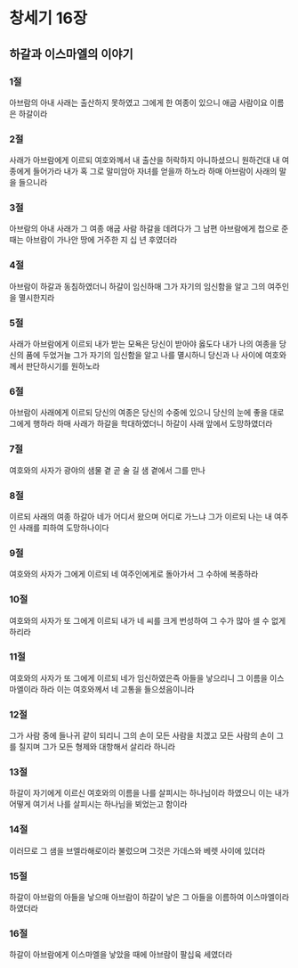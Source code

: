 # 창세기 16장

## 하갈과 이스마엘의 이야기

### 1절
아브람의 아내 사래는 출산하지 못하였고 그에게 한 여종이 있으니 애굽 사람이요 이름은 하갈이라

### 2절
사래가 아브람에게 이르되 여호와께서 내 출산을 허락하지 아니하셨으니 원하건대 내 여종에게 들어가라 내가 혹 그로 말미암아 자녀를 얻을까 하노라 하매 아브람이 사래의 말을 들으니라

### 3절
아브람의 아내 사래가 그 여종 애굽 사람 하갈을 데려다가 그 남편 아브람에게 첩으로 준 때는 아브람이 가나안 땅에 거주한 지 십 년 후였더라

### 4절
아브람이 하갈과 동침하였더니 하갈이 임신하매 그가 자기의 임신함을 알고 그의 여주인을 멸시한지라

### 5절
사래가 아브람에게 이르되 내가 받는 모욕은 당신이 받아야 옳도다 내가 나의 여종을 당신의 품에 두었거늘 그가 자기의 임신함을 알고 나를 멸시하니 당신과 나 사이에 여호와께서 판단하시기를 원하노라

### 6절
아브람이 사래에게 이르되 당신의 여종은 당신의 수중에 있으니 당신의 눈에 좋을 대로 그에게 행하라 하매 사래가 하갈을 학대하였더니 하갈이 사래 앞에서 도망하였더라

### 7절
여호와의 사자가 광야의 샘물 곁 곧 술 길 샘 곁에서 그를 만나

### 8절
이르되 사래의 여종 하갈아 네가 어디서 왔으며 어디로 가느냐 그가 이르되 나는 내 여주인 사래를 피하여 도망하나이다

### 9절
여호와의 사자가 그에게 이르되 네 여주인에게로 돌아가서 그 수하에 복종하라

### 10절
여호와의 사자가 또 그에게 이르되 내가 네 씨를 크게 번성하여 그 수가 많아 셀 수 없게 하리라

### 11절
여호와의 사자가 또 그에게 이르되 네가 임신하였은즉 아들을 낳으리니 그 이름을 이스마엘이라 하라 이는 여호와께서 네 고통을 들으셨음이니라

### 12절
그가 사람 중에 들나귀 같이 되리니 그의 손이 모든 사람을 치겠고 모든 사람의 손이 그를 칠지며 그가 모든 형제와 대항해서 살리라 하니라

### 13절
하갈이 자기에게 이르신 여호와의 이름을 나를 살피시는 하나님이라 하였으니 이는 내가 어떻게 여기서 나를 살피시는 하나님을 뵈었는고 함이라

### 14절
이러므로 그 샘을 브엘라해로이라 불렀으며 그것은 가데스와 베렛 사이에 있더라

### 15절
하갈이 아브람의 아들을 낳으매 아브람이 하갈이 낳은 그 아들을 이름하여 이스마엘이라 하였더라

### 16절
하갈이 아브람에게 이스마엘을 낳았을 때에 아브람이 팔십육 세였더라
